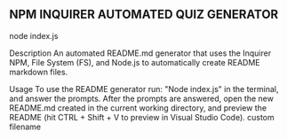 ## NPM INQUIRER AUTOMATED QUIZ GENERATOR

node index.js

Description
An automated README.md generator that uses the Inquirer NPM, File System (FS), and Node.js to automatically create README markdown files.

Usage
To use the README generator run: "Node index.js" in the terminal, and answer the prompts. After the prompts are answered, open the new README.md created in the current working directory, and preview the README (hit CTRL + Shift + V to preview in Visual Studio Code).
custom filename 